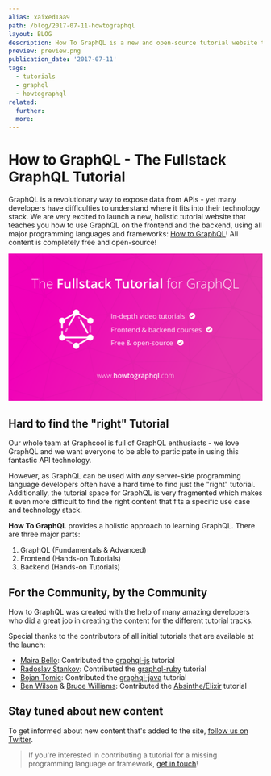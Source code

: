 ```yaml
---
alias: xaixed1aa9
path: /blog/2017-07-11-howtographql
layout: BLOG
description: How To GraphQL is a new and open-source tutorial website to learn about fullstack GraphQL development.
preview: preview.png
publication_date: '2017-07-11'
tags:
  - tutorials
  - graphql
  - howtographql
related:
  further:
  more:
---
```


# How to GraphQL - The Fullstack GraphQL Tutorial

GraphQL is a revolutionary way to expose data from APIs - yet many developers have difficulties to understand where it fits into their technology stack. We are very excited to launch a new, holistic tutorial website that teaches you how to use GraphQL on the frontend and the backend, using all major programming languages and frameworks: [How to GraphQL](https://www.howtographql.com)! All content is completely free and open-source!

![](./preview.png)

## Hard to find the "right" Tutorial

Our whole team at Graphcool is full of GraphQL enthusiasts - we love GraphQL and we want everyone to be able to participate in using this fantastic API technology. 

However, as GraphQL can be used with _any_ server-side programming language developers often have a hard time to find just the "right" tutorial. Additionally, the tutorial space for GraphQL is very fragmented which makes it even more difficult to find the right content that fits a specific use case and technology stack.

**How To GraphQL** provides a holistic approach to learning GraphQL. There are three major parts:

1. GraphQL (Fundamentals & Advanced)
2. Frontend (Hands-on Tutorials) 
3. Backend (Hands-on Tutorials) 


## For the Community, by the Community 

How to GraphQL was created with the help of many amazing developers who did a great job in creating the content for the different tutorial tracks.

Special thanks to the contributors of all initial tutorials that are available at the launch:
- [Maira Bello](https://github.com/mairatma): Contributed the [graphql-js](https://www.howtographql.com/graphql-js/0-introduction/) tutorial
- [Radoslav Stankov](https://twitter.com/rstankov): Contributed the [graphql-ruby](https://www.howtographql.com/graphql-ruby/0-introduction/) tutorial
- [Bojan Tomic](https://twitter.com/kaqqao): Contributed the [graphql-java](https://www.howtographql.com/graphql-java/0-introduction/) tutorial
- [Ben Wilson](https://twitter.com/benwilson512) & [Bruce Williams](https://twitter.com/wbruce): Contributed the [Absinthe/Elixir](https://www.howtographql.com/graphql-elixir/0-introduction/) tutorial

## Stay tuned about new content

To get informed about new content that's added to the site, [follow us on Twitter](https://twitter.com/graphcool).

> If you're interested in contributing a tutorial for a missing programming language or framework, [get in touch](mailto:howtographql@graph.cool)!
